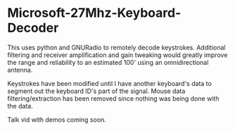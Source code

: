 Microsoft-27Mhz-Keyboard-Decoder
================================

This uses python and GNURadio to remotely decode keystrokes.  Additional filtering and receiver amplification and gain tweaking would greatly improve the range and reliability to an estimated 100' using an omnidirectional antenna.

Keystrokes have been modified until I have another keyboard's data to segment out the keyboard ID's part of the signal.  Mouse data filtering/extraction has been removed since nothing was being done with the data.

Talk vid with demos coming soon.
